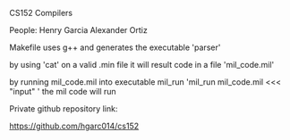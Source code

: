 CS152  Compilers

People:
Henry Garcia
Alexander Ortiz

Makefile uses g++ and generates the executable 'parser'

by using 'cat' on a valid .min file it will result code in a file 'mil_code.mil'

by running mil_code.mil into executable mil_run 'mil_run mil_code.mil <<< "input" ' the mil code will run

Private github repository link:

https://github.com/hgarc014/cs152


